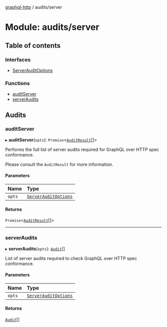 [graphql-http](../README.md) / audits/server

# Module: audits/server

## Table of contents

### Interfaces

- [ServerAuditOptions](../interfaces/audits_server.ServerAuditOptions.md)

### Functions

- [auditServer](audits_server.md#auditserver)
- [serverAudits](audits_server.md#serveraudits)

## Audits

### auditServer

▸ **auditServer**(`opts`): `Promise`<[`AuditResult`](audits_common.md#auditresult)[]\>

Performs the full list of server audits required for GraphQL over HTTP spec conformance.

Please consult the `AuditResult` for more information.

#### Parameters

| Name | Type |
| :------ | :------ |
| `opts` | [`ServerAuditOptions`](../interfaces/audits_server.ServerAuditOptions.md) |

#### Returns

`Promise`<[`AuditResult`](audits_common.md#auditresult)[]\>

___

### serverAudits

▸ **serverAudits**(`opts`): [`Audit`](../interfaces/audits_common.Audit.md)[]

List of server audits required to check GraphQL over HTTP spec conformance.

#### Parameters

| Name | Type |
| :------ | :------ |
| `opts` | [`ServerAuditOptions`](../interfaces/audits_server.ServerAuditOptions.md) |

#### Returns

[`Audit`](../interfaces/audits_common.Audit.md)[]
